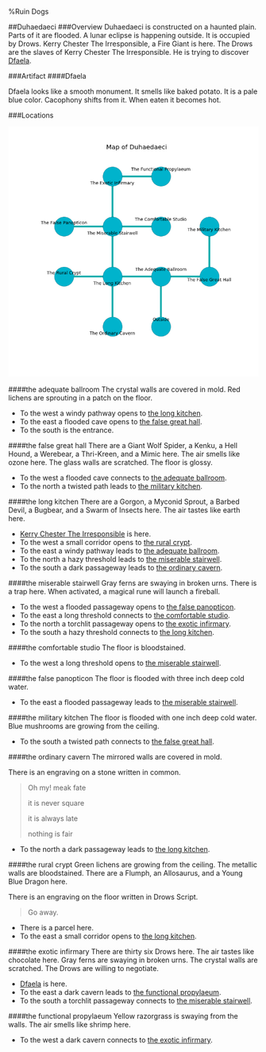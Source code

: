 %Ruin Dogs

##Duhaedaeci
###Overview
Duhaedaeci is constructed on a haunted plain. Parts of it are flooded. A lunar eclipse is happening outside. It is occupied by Drows. <a name="Kerry-Chester-The-Irresponsible"></a>Kerry Chester The Irresponsible, a Fire Giant is here. The Drows are the slaves of Kerry Chester The Irresponsible. He  is trying to discover [Dfaela](#Dfaela). 



###Artifact
####<a name="Dfaela"></a>Dfaela


Dfaela looks like a smooth monument. It smells like baked potato. It is a pale blue color. Cacophony shifts from it. When eaten it becomes hot. 





###Locations


![](../v2/images/Duhaedaeci.png)

####<a name="the-adequate-ballroom"></a>the adequate ballroom
The crystal walls are covered in mold. Red lichens are sprouting in a patch on the floor. 



* To the west a windy pathway opens to [the long kitchen](#the-long-kitchen).
* To the east a flooded cave opens to [the false great hall](#the-false-great-hall).
* To the south is the entrance.


####<a name="the-false-great-hall"></a>the false great hall
There are a Giant Wolf Spider, a Kenku, a Hell Hound, a Werebear, a Thri-Kreen, and a Mimic here. The air smells like ozone here. The glass walls are scratched. The floor is glossy. 



* To the west a flooded cave connects to [the adequate ballroom](#the-adequate-ballroom).
* To the north a twisted path leads to [the military kitchen](#the-military-kitchen).


####<a name="the-long-kitchen"></a>the long kitchen
There are a Gorgon, a Myconid Sprout, a Barbed Devil, a Bugbear, and a Swarm of Insects here. The air tastes like earth here. 



* [Kerry Chester The Irresponsible](#Kerry-Chester-The-Irresponsible) is here.
* To the west a small corridor opens to [the rural crypt](#the-rural-crypt).
* To the east a windy pathway leads to [the adequate ballroom](#the-adequate-ballroom).
* To the north a hazy threshold leads to [the miserable stairwell](#the-miserable-stairwell).
* To the south a dark passageway leads to [the ordinary cavern](#the-ordinary-cavern).


####<a name="the-miserable-stairwell"></a>the miserable stairwell
Gray ferns are swaying in broken urns. There is a trap here. When activated, a magical rune will launch a fireball. 



* To the west a flooded passageway opens to [the false panopticon](#the-false-panopticon).
* To the east a long threshold connects to [the comfortable studio](#the-comfortable-studio).
* To the north a torchlit passageway opens to [the exotic infirmary](#the-exotic-infirmary).
* To the south a hazy threshold connects to [the long kitchen](#the-long-kitchen).


####<a name="the-comfortable-studio"></a>the comfortable studio
The floor is bloodstained. 



* To the west a long threshold opens to [the miserable stairwell](#the-miserable-stairwell).


####<a name="the-false-panopticon"></a>the false panopticon
The floor is flooded with three inch deep cold water. 



* To the east a flooded passageway leads to [the miserable stairwell](#the-miserable-stairwell).


####<a name="the-military-kitchen"></a>the military kitchen
The floor is flooded with one inch deep cold water. Blue mushrooms are growing from the ceiling. 



* To the south a twisted path connects to [the false great hall](#the-false-great-hall).


####<a name="the-ordinary-cavern"></a>the ordinary cavern
The mirrored walls are covered in mold. 

There is an engraving on a stone written in common. 

> Oh my! meak fate
>
> it is never square
>
> it is always late
>
> nothing is fair
>


* To the north a dark passageway leads to [the long kitchen](#the-long-kitchen).


####<a name="the-rural-crypt"></a>the rural crypt
Green lichens are growing from the ceiling. The metallic walls are bloodstained. There are a Flumph, an Allosaurus, and a Young Blue Dragon here. 

There is an engraving on the floor written in Drows Script. 

> Go away.
>


* There is a parcel here.
* To the east a small corridor opens to [the long kitchen](#the-long-kitchen).


####<a name="the-exotic-infirmary"></a>the exotic infirmary
There are thirty six Drows here. The air tastes like chocolate here. Gray ferns are swaying in broken urns. The crystal walls are scratched. The Drows are willing to negotiate. 



* [Dfaela](#Dfaela) is here.
* To the east a dark cavern leads to [the functional propylaeum](#the-functional-propylaeum).
* To the south a torchlit passageway connects to [the miserable stairwell](#the-miserable-stairwell).


####<a name="the-functional-propylaeum"></a>the functional propylaeum
Yellow razorgrass is swaying from the walls. The air smells like shrimp here. 



* To the west a dark cavern connects to [the exotic infirmary](#the-exotic-infirmary).


